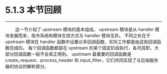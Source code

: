 # 5.1.3 本节回顾
***

&emsp;&emsp;
这一节介绍了 upstream 模块的基本组成。
upstream 模块是从 handler 模块发展而来，指令系统和模块生效方式与 handler 模块无异。
不同之处在于 upstream 模块在 handler 函数中设置众多回调函数，实际工作都是由这些回调函数完成的。
每个回调函数都是在 upstream 的某个固定阶段执行，各司其职，大部分回调函数一般不会真正用到。
upstream 最重要的回调函数是 create\_request、process\_header 和 input\_filter，它们共同实现了与后端服务器的协议的解析部分。